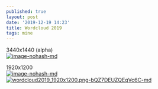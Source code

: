 ```yaml
---
published: true
layout: post
date: '2019-12-19 14:23'
title: Wordcloud 2019
tags: mine 
---
```

3440x1440 (alpha)  
[![image-nohash-md](https://images.weserv.nl/?url=https://i.imgur.com/wspaxUd.png)](https://images.weserv.nl/?url=https://i.imgur.com/wspaxUd.png)

1920x1200  
[![image-nohash-md](https://images.weserv.nl/?url=https://i.imgur.com/zPhX55nl.jpg)](https://images.weserv.nl/?url=https://i.imgur.com/zPhX55n.jpg)
[![wordcloud2019_1920x1200.png-bQZ7DEUZQEqVc6C-md](https://images.weserv.nl/?url=https://i.imgur.com/OJcim1f.jpg)](https://images.weserv.nl/?url=https://i.imgur.com/Ht1rZ4a.jpg)
